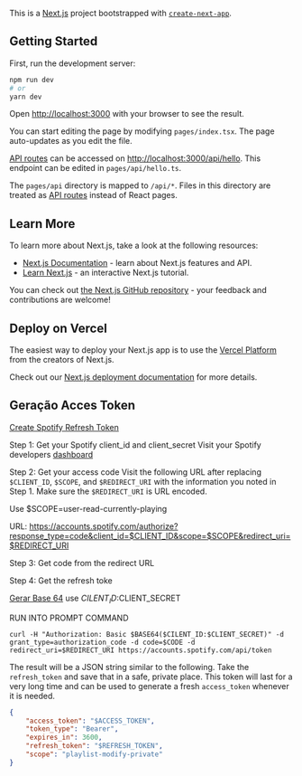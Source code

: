 This is a [Next.js](https://nextjs.org/) project bootstrapped with [`create-next-app`](https://github.com/vercel/next.js/tree/canary/packages/create-next-app).

## Getting Started

First, run the development server:

```bash
npm run dev
# or
yarn dev
```

Open [http://localhost:3000](http://localhost:3000) with your browser to see the result.

You can start editing the page by modifying `pages/index.tsx`. The page auto-updates as you edit the file.

[API routes](https://nextjs.org/docs/api-routes/introduction) can be accessed on [http://localhost:3000/api/hello](http://localhost:3000/api/hello). This endpoint can be edited in `pages/api/hello.ts`.

The `pages/api` directory is mapped to `/api/*`. Files in this directory are treated as [API routes](https://nextjs.org/docs/api-routes/introduction) instead of React pages.

## Learn More

To learn more about Next.js, take a look at the following resources:

- [Next.js Documentation](https://nextjs.org/docs) - learn about Next.js features and API.
- [Learn Next.js](https://nextjs.org/learn) - an interactive Next.js tutorial.

You can check out [the Next.js GitHub repository](https://github.com/vercel/next.js/) - your feedback and contributions are welcome!

## Deploy on Vercel

The easiest way to deploy your Next.js app is to use the [Vercel Platform](https://vercel.com/new?utm_medium=default-template&filter=next.js&utm_source=create-next-app&utm_campaign=create-next-app-readme) from the creators of Next.js.

Check out our [Next.js deployment documentation](https://nextjs.org/docs/deployment) for more details.

## Geração Acces Token

[Create Spotify Refresh Token ](https://benwiz.com/blog/create-spotify-refresh-token/)

Step 1: Get your Spotify client_id and client_secret
Visit your Spotify developers [dashboard](https://developer.spotify.com/dashboard/applications)

Step 2: Get your access code
Visit the following URL after replacing  `$CLIENT_ID`,  `$SCOPE`, and  `$REDIRECT_URI`  with the information you noted in Step 1. Make sure the  `$REDIRECT_URI`  is URL encoded.

Use $SCOPE=user-read-currently-playing

URL: https://accounts.spotify.com/authorize?response_type=code&client_id=$CLIENT_ID&scope=$SCOPE&redirect_uri=$REDIRECT_URI

Step 3: Get  code  from the redirect URL

Step 4: Get the refresh toke

[Gerar Base 64](https://www.base64encode.org/) use $CILENT_ID:$CLIENT_SECRET


RUN INTO PROMPT COMMAND

```shell
curl -H "Authorization: Basic $BASE64($CILENT_ID:$CLIENT_SECRET)" -d grant_type=authorization_code -d code=$CODE -d redirect_uri=$REDIRECT_URI https://accounts.spotify.com/api/token
```


The result will be a JSON string similar to the following. Take the  `refresh_token`  and save that in a safe, private place. This token will last for a very long time and can be used to generate a fresh  `access_token`  whenever it is needed.

```json
{
    "access_token": "$ACCESS_TOKEN",
    "token_type": "Bearer",
    "expires_in": 3600,
    "refresh_token": "$REFRESH_TOKEN",
    "scope": "playlist-modify-private"
}
```

